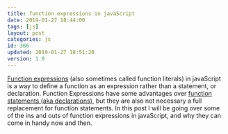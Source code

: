 ```yaml
---
title: function expressions in javaScript
date: 2019-01-27 18:44:00
tags: [js]
layout: post
categories: js
id: 366
updated: 2019-01-27 18:51:20
version: 1.0
---
```


[Function expressions](https://developer.mozilla.org/en-US/docs/web/JavaScript/Reference/Operators/function) (also sometimes called function literals) in javaScript is a way to define a function as an expression rather than a statement, or declaration. Function Expressions have some advantages over [function statements (aka declarations)](https://developer.mozilla.org/en-US/docs/Web/JavaScript/Reference/Statements/function), but they are also not necessary a full replacement for function statements. In this post I will be going over some of the ins and outs of function expressions in javaScript, and why they can come in handy now and then.

<!-- more -->

